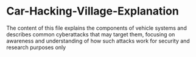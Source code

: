 # Car-Hacking-Village-Explanation
The content of this file explains the components of vehicle systems and describes common cyberattacks that may target them, focusing on awareness and understanding of how such attacks work for security and research purposes only
